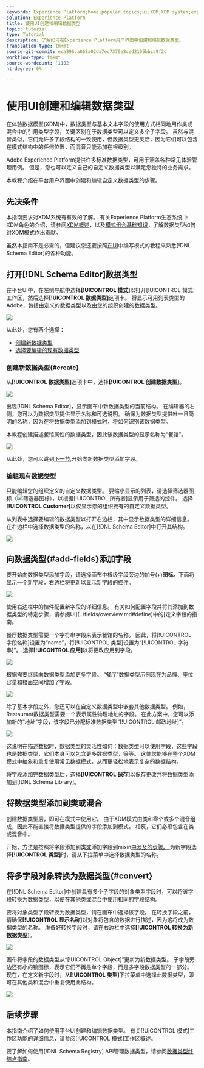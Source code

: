 ```yaml
---
keywords: Experience Platform;home;popular topics;ui;XDM;XDM system;experience data model;Experience data model;Experience Data Model;data model;Data Model;schema registry;Schema Registry;schema;Schema;schemas;Schemas;create;data type;data types;
solution: Experience Platform
title: 使用UI创建和编辑数据类型
topic: tutorial
type: Tutorial
description: 了解如何在Experience Platform用户界面中创建和编辑数据类型。
translation-type: tm+mt
source-git-commit: eca896ca068a02da7ec7379e8ced2105bbca9f2d
workflow-type: tm+mt
source-wordcount: '1102'
ht-degree: 0%

---
```



# 使用UI创建和编辑数据类型

在体验数据模型(XDM)中，数据类型与基本文本字段的使用方式相同地用作类或混合中的引用类型字段，关键区别在于数据类型可以定义多个子字段。 虽然与混音类似，它们允许多字段结构的一致使用，但数据类型更灵活，因为它们可以包含在模式结构中的任何位置，而混音只能添加在根级别。

Adobe Experience Platform提供许多标准数据类型，可用于涵盖各种常见体验管理用例。 但是，您也可以定义自己的自定义数据类型以满足您独特的业务需求。

本教程介绍在平台用户界面中创建和编辑自定义数据类型的步骤。

## 先决条件

本指南要求对XDM系统有有效的了解。 有关Experience Platform生态系统中XDM角色的介绍，请参阅[XDM概述](../../home.md)，以及[模式组合基础知识](../../schema/composition.md)，了解数据类型如何对XDM模式作出贡献。

虽然本指南不是必需的，但建议您还要按照[在UI](../../tutorials/create-schema-ui.md)中编写模式的教程来熟悉[!DNL Schema Editor]的各种功能。

## 打开[!DNL Schema Editor]数据类型

在平台UI中，在左侧导航中选择&#x200B;**[!UICONTROL 模式]**&#x200B;以打开[!UICONTROL 模式]工作区，然后选择&#x200B;**[!UICONTROL 数据类型]**&#x200B;选项卡。 将显示可用列表类型的Adobe，包括由定义的数据类型以及由您的组织创建的数据类型。

![](../../images/ui/resources/data-types/data-types-tab.png)

从此处，您有两个选择：

- [创建新数据类型](#create)
- [选择要编辑的现有数据类型](#edit)

### 创建新数据类型{#create}

从&#x200B;**[!UICONTROL 数据类型]**&#x200B;选项卡中，选择&#x200B;**[!UICONTROL 创建数据类型]**。

![](../../images/ui/resources/data-types/create.png)

出现[!DNL Schema Editor]，显示画布中新数据类型的当前结构。 在编辑器的右侧，您可以为数据类型提供显示名称和可选说明。 确保为数据类型提供唯一且简明的名称，因为在将数据类型添加到模式时，将如何识别该数据类型。

本教程创建描述餐馆属性的数据类型，因此该数据类型的显示名称为“餐馆”。

![](../../images/ui/resources/data-types/data-type-properties.png)

从此处，您可以跳到[下一节](#add-fields),开始向新数据类型添加字段。

### 编辑现有数据类型

只能编辑您的组织定义的自定义数据类型。 要缩小显示的列表，请选择筛选器图标（![筛选器图标](../../images/ui/resources/data-types/filter.png)），以根据[!UICONTROL 所有者]显示用于筛选的控件。 选择&#x200B;**[!UICONTROL Customer]**&#x200B;以仅显示您的组织拥有的自定义数据类型。

从列表中选择要编辑的数据类型以打开右边栏，其中显示数据类型的详细信息。 在右边栏中选择数据类型的名称，以在[!DNL Schema Editor]中打开其结构。

![](../../images/ui/resources/data-types/edit.png)

## 向数据类型{#add-fields}添加字段

要开始向数据类型添加字段，请选择画布中根级字段旁边的加号(+)**图标。**&#x200B;下面将显示一个新字段，右边栏将更新以显示新字段的控件。

![](../../images/ui/resources/data-types/new-field.png)

使用右边栏中的控件配置新字段的详细信息。 有关如何配置字段并将其添加到数据类型的特定步骤，请参阅UI](../fields/overview.md#define)中的[定义字段的指南。

餐厅数据类型需要一个字符串字段来表示餐馆的名称。 因此，将[!UICONTROL 字段名称]设置为“name”，将[!UICONTROL 类型]设置为“[!UICONTROL 字符串]”。 选择&#x200B;**[!UICONTROL 应用]**&#x200B;以将更改应用到字段。

![](../../images/ui/resources/data-types/name-field.png)

根据需要继续向数据类型添加更多字段。 “餐厅”数据类型示例现在为品牌、座位容量和楼面空间增加了字段。

![](../../images/ui/resources/data-types/more-fields.png)

除了基本字段之外，您还可以在自定义数据类型中嵌套其他数据类型。 例如，Restaurant数据类型需要一个表示属性物理地址的字段。 在此方案中，您可以添加新的“地址”字段，该字段已分配标准数据类型“[!UICONTROL 邮政地址]”。

![](../../images/ui/resources/data-types/address-field.png)

这说明在描述数据时，数据类型的灵活性如何：数据类型可以使用字段，这些字段也是数据类型，它们本身可以包含更多数据类型，等等。 这使您能够在整个XDM模式中抽象和重复使用常见数据模式，从而更轻松地表示复杂的数据结构。

将字段添加完数据类型后，选择&#x200B;**[!UICONTROL 保存]**&#x200B;以保存更改并将数据类型添加到[!DNL Schema Library]。

## 将数据类型添加到类或混合

创建数据类型后，即可在模式中使用它。 由于XDM模式由类和零个或多个混音组成，因此不能直接将数据类型提供的字段添加到模式。 相反，它们必须包含在类或混音中。

开始，方法是按照将字段添加到类[或](./classes.md#add-fields)添加字段到mixin[中涉及的步骤。 ](./mixins.md#add-fields)为新字段选择&#x200B;**[!UICONTROL 类型]**&#x200B;时，请从下拉菜单中选择数据类型的名称。

## 将多字段对象转换为数据类型{#convert}

在[!DNL Schema Editor]中创建具有多个子字段的对象类型字段时，可以将该字段转换为数据类型，以便在其他类或混合中使用相同的字段结构。

要将对象类型字段转换为数据类型，请在画布中选择该字段。 在转换字段之前，请确保&#x200B;**[!UICONTROL 显示名称]**&#x200B;对对象将包含的数据进行描述，因为这将成为数据类型的名称。 准备好转换字段时，请在右边栏中选择&#x200B;**[!UICONTROL 转换为新数据类型]**。

![](../../images/ui/resources/data-types/convert-object.png)

画布将字段的数据类型从“[!UICONTROL Object]”更新为新数据类型。 子字段旁边还有小的锁图标，表示它们不再是单个字段，而是多字段数据类型的一部分。 现在，在定义新字段时，从&#x200B;**[!UICONTROL 类型]**&#x200B;下拉菜单中选择此数据类型，即可在其他类和混合中重复使用此结构。

![](../../images/ui/resources/data-types/converted.png)

## 后续步骤

本指南介绍了如何使用平台UI创建和编辑数据类型。 有关[!UICONTROL 模式]工作区功能的详细信息，请参阅[[!UICONTROL 模式]工作区概述](../overview.md)。

要了解如何使用[!DNL Schema Registry] API管理数据类型，请参阅[数据类型终结点指南](../../api/data-types.md)。
